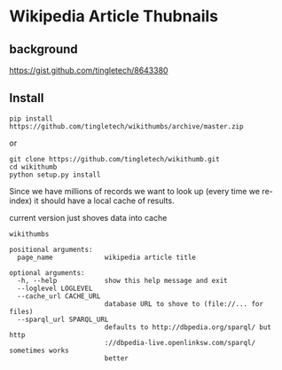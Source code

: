 # Wikipedia Article Thubnails

## background

https://gist.github.com/tingletech/8643380

## Install

```
pip install https://github.com/tingletech/wikithumbs/archive/master.zip
```
or
```
git clone https://github.com/tingletech/wikithumb.git
cd wikithumb
python setup.py install
```

Since we have millions of records we want to look up (every time
we re-index) it should have a local cache of results.

current version just shoves data into cache

```
wikithumbs

positional arguments:
  page_name             wikipedia article title

optional arguments:
  -h, --help            show this help message and exit
  --loglevel LOGLEVEL
  --cache_url CACHE_URL
                        database URL to shove to (file://... for files)
  --sparql_url SPARQL_URL
                        defaults to http://dbpedia.org/sparql/ but http
                        ://dbpedia-live.openlinksw.com/sparql/ sometimes works
                        better

```
